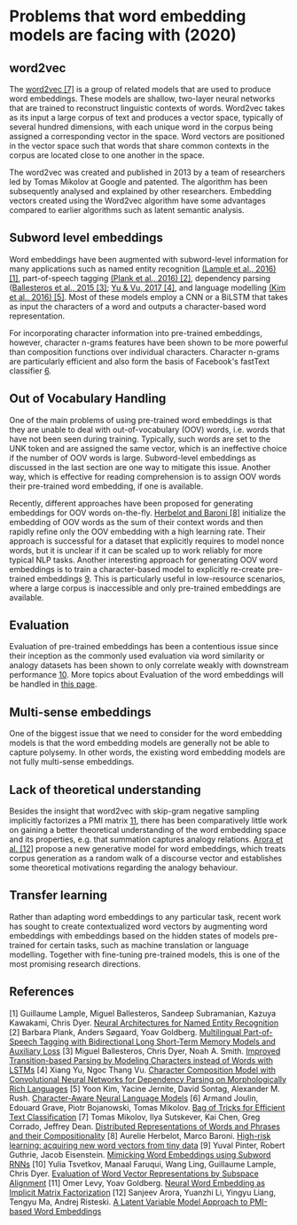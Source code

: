 # Problems that word embedding models are facing with (2020)

## word2vec

The [word2vec [7]](https://arxiv.org/abs/1310.4546) is a group of related models that are used to produce word embeddings. These models are shallow, two-layer neural networks that are trained to reconstruct linguistic contexts of words. Word2vec takes as its input a large corpus of text and produces a vector space, typically of several hundred dimensions, with each unique word in the corpus being assigned a corresponding vector in the space. Word vectors are positioned in the vector space such that words that share common contexts in the corpus are located close to one another in the space.

The word2vec was created and published in 2013 by a team of researchers led by Tomas Mikolov at Google and patented. The algorithm has been subsequently analysed and explained by other researchers. Embedding vectors created using the Word2vec algorithm have some advantages compared to earlier algorithms such as latent semantic analysis.

## Subword level embeddings

Word embeddings have been augmented with subword-level information for many applications such as named entity recognition [(Lample et al., 2016) [1]](https://arxiv.org/abs/1603.01360), part-of-speech tagging [(Plank et al., 2016) [2]](https://arxiv.org/abs/1604.05529), dependency parsing ([Ballesteros et al., 2015 [3]](https://www.aclweb.org/anthology/D15-1041/); [Yu & Vu, 2017 [4]](https://arxiv.org/abs/1705.10814), and language modelling [(Kim et al., 2016) [5]](https://arxiv.org/abs/1508.06615). Most of these models employ a CNN or a BiLSTM that takes as input the characters of a word and outputs a character-based word representation.

For incorporating character information into pre-trained embeddings, however, character n-grams features have been shown to be more powerful than composition functions over individual characters. Character n-grams are particularly efficient and also form the basis of Facebook's fastText classifier [6](https://arxiv.org/abs/1607.01759).

## Out of Vocabulary Handling

One of the main problems of using pre-trained word embeddings is that they are unable to deal with out-of-vocabulary (OOV) words, i.e. words that have not been seen during training. Typically, such words are set to the UNK token and are assigned the same vector, which is an ineffective choice if the number of OOV words is large. Subword-level embeddings as discussed in the last section are one way to mitigate this issue. Another way, which is effective for reading comprehension is to assign OOV words their pre-trained word embedding, if one is available.

Recently, different approaches have been proposed for generating embeddings for OOV words on-the-fly. [Herbelot and Baroni [8]](https://arxiv.org/abs/1707.06556) initialize the embedding of OOV words as the sum of their context words and then rapidly refine only the OOV embedding with a high learning rate. Their approach is successful for a dataset that explicitly requires to model nonce words, but it is unclear if it can be scaled up to work reliably for more typical NLP tasks. Another interesting approach for generating OOV word embeddings is to train a character-based model to explicitly re-create pre-trained embeddings [9](https://arxiv.org/abs/1707.06961). This is particularly useful in low-resource scenarios, where a large corpus is inaccessible and only pre-trained embeddings are available.

## Evaluation

Evaluation of pre-trained embeddings has been a contentious issue since their inception as the commonly used evaluation via word similarity or analogy datasets has been shown to only correlate weakly with downstream performance [10](https://www.aclweb.org/anthology/D15-1243.pdf). More topics about Evaluation of the word embeddings will be handled in [this page](../EvaluationForWordEmbedding/README.md).

## Multi-sense embeddings

One of the biggest issue that we need to consider for the word embedding models is that the word embedding models are generally not be able to capture polysemy. In other words, the existing word embedding models are not fully multi-sense embeddings.

## Lack of theoretical understanding

Besides the insight that word2vec with skip-gram negative sampling implicitly factorizes a PMI matrix [11](http://papers.nips.cc/paper/5477-neural-word-embedding-as-implicit-matrix-factorization), there has been comparatively little work on gaining a better theoretical understanding of the word embedding space and its properties, e.g. that summation captures analogy relations. [Arora et al. [12]](https://arxiv.org/abs/1502.03520) propose a new generative model for word embeddings, which treats corpus generation as a random walk of a discourse vector and establishes some theoretical motivations regarding the analogy behaviour.

## Transfer learning

Rather than adapting word embeddings to any particular task, recent work has sought to create contextualized word vectors by augmenting word embeddings with embeddings based on the hidden states of models pre-trained for certain tasks, such as machine translation or language modelling. Together with fine-tuning pre-trained models, this is one of the most promising research directions.

## References

[1] Guillaume Lample, Miguel Ballesteros, Sandeep Subramanian, Kazuya Kawakami, Chris Dyer. [Neural Architectures for Named Entity Recognition](https://arxiv.org/abs/1603.01360)
[2] Barbara Plank, Anders Søgaard, Yoav Goldberg. [Multilingual Part-of-Speech Tagging with Bidirectional Long Short-Term Memory Models and Auxiliary Loss](https://arxiv.org/abs/1604.05529)
[3] Miguel Ballesteros, Chris Dyer, Noah A. Smith. [Improved Transition-based Parsing by Modeling Characters instead of Words with LSTMs](https://www.aclweb.org/anthology/D15-1041/)
[4] Xiang Yu, Ngoc Thang Vu. [Character Composition Model with Convolutional Neural Networks for Dependency Parsing on Morphologically Rich Languages](https://arxiv.org/abs/1705.10814)
[5] Yoon Kim, Yacine Jernite, David Sontag, Alexander M. Rush. [Character-Aware Neural Language Models](https://arxiv.org/abs/1508.06615)
[6] Armand Joulin, Edouard Grave, Piotr Bojanowski, Tomas Mikolov. [Bag of Tricks for Efficient Text Classification](https://arxiv.org/abs/1607.01759)
[7] Tomas Mikolov, Ilya Sutskever, Kai Chen, Greg Corrado, Jeffrey Dean. [Distributed Representations of Words and Phrases and their Compositionality](https://arxiv.org/abs/1310.4546)
[8] Aurelie Herbelot, Marco Baroni. [High-risk learning: acquiring new word vectors from tiny data](https://arxiv.org/abs/1707.06556)
[9] Yuval Pinter, Robert Guthrie, Jacob Eisenstein. [Mimicking Word Embeddings using Subword RNNs](https://arxiv.org/abs/1707.06961)
[10] Yulia Tsvetkov, Manaal Faruqui, Wang Ling, Guillaume Lample, Chris Dyer. [Evaluation of Word Vector Representations by Subspace Alignment](https://www.aclweb.org/anthology/D15-1243.pdf)
[11] Omer Levy, Yoav Goldberg. [Neural Word Embedding as Implicit Matrix Factorization](http://papers.nips.cc/paper/5477-neural-word-embedding-as-implicit-matrix-factorization)
[12] Sanjeev Arora, Yuanzhi Li, Yingyu Liang, Tengyu Ma, Andrej Risteski. [A Latent Variable Model Approach to PMI-based Word Embeddings](https://arxiv.org/abs/1502.03520)
